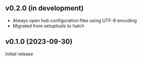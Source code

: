 v0.2.0 (in development)
-----------------------
- Always open hub configuration files using UTF-8 encoding
- Migrated from setuptools to hatch

v0.1.0 (2023-09-30)
-------------------
Initial release
